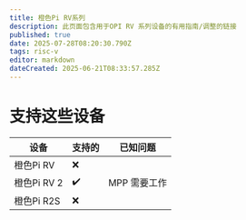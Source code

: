 ```yaml
---
title: 橙色Pi RV系列
description: 此页面包含用于OPI RV 系列设备的有用指南/调整的链接
published: true
date: 2025-07-28T08:20:30.790Z
tags: risc-v
editor: markdown
dateCreated: 2025-06-21T08:33:57.285Z
---
```


# 支持这些设备

| 设备        | 支持的 | 已知问题     |
| --------- | --- | -------- |
| 橙色Pi RV   | ❌   |          |
| 橙色Pi RV 2 | ✔️  | MPP 需要工作 |
| 橙色Pi R2S  | ❌   |          |


